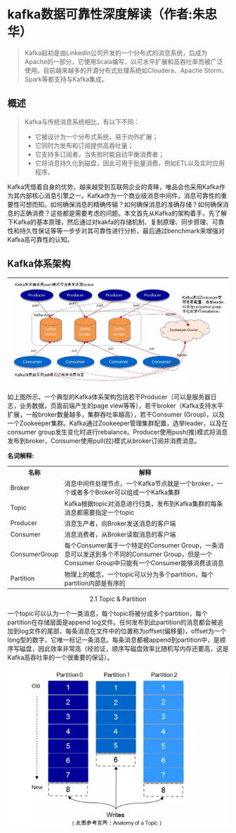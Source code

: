 # kafka数据可靠性深度解读（作者:朱忠华）

> Kafka起初是由LinkedIn公司开发的一个分布式的消息系统，后成为Apache的一部分，它使用Scala编写，以可水平扩展和高吞吐率而被广泛使用。目前越来越多的开源分布式处理系统如Cloudera、Apache Storm、Spark等都支持与Kafka集成。


## 概述  

> Kafka与传统消息系统相比，有以下不同：
> 
> * 它被设计为一个分布式系统，易于向外扩展；
> * 它同时为发布和订阅提供高吞吐量；
> * 它支持多订阅者，当失败时能自动平衡消费者；
> * 它将消息持久化到磁盘，因此可用于批量消费，例如ETL以及实时应用程序。

Kafka凭借着自身的优势，越来越受到互联网企业的青睐，唯品会也采用Kafka作为其内部核心消息引擎之一。Kafka作为一个商业级消息中间件，消息可靠性的重要性可想而知。如何确保消息的精确传输？如何确保消息的准确存储？如何确保消息的正确消费？这些都是需要考虑的问题。本文首先从Kafka的架构着手，先了解下Kafka的基本原理，然后通过对kakfa的存储机制、复制原理、同步原理、可靠性和持久性保证等等一步步对其可靠性进行分析，最后通过benchmark来增强对Kafka高可靠性的认知。

## Kafka体系架构 

![Kafka体系架构](assets/20171102110745.png "Kafka体系架构")

如上图所示，一个典型的Kafka体系架构包括若干Producer（可以是服务器日志，业务数据，页面前端产生的page view等等），若干broker（Kafka支持水平扩展，一般broker数量越多，集群吞吐率越高），若干Consumer (Group)，以及一个Zookeeper集群。Kafka通过Zookeeper管理集群配置，选举leader，以及在consumer group发生变化时进行rebalance。Producer使用push(推)模式将消息发布到broker，Consumer使用pull(拉)模式从broker订阅并消费消息。

**名词解释:**
<table>
<tr><th>名称</th><th>解释</th></tr>
<tr><td>Broker</td><td>消息中间件处理节点，一个Kafka节点就是一个broker，一个或者多个Broker可以组成一个Kafka集群</td></tr>
<tr><td>Topic</td><td>Kafka根据topic对消息进行归类，发布到Kafka集群的每条消息都需要指定一个topic</td></tr>
<tr><td>Producer</td><td>消息生产者，向Broker发送消息的客户端</td></tr>
<tr><td>Consumer</td><td>消息消费者，从Broker读取消息的客户端</td></tr>
<tr><td>ConsumerGroup</td><td>每个Consumer属于一个特定的Consumer Group，一条消息可以发送到多个不同的Consumer Group，但是一个Consumer Group中只能有一个Consumer能够消费该消息</td></tr>
<tr><td>Partition</td><td>物理上的概念，一个topic可以分为多个partition，每个partition内部是有序的</td></tr>
</table>

<p style="text-align:center">2.1 Topic & Partition</p>


一个topic可以认为一个一类消息，每个topic将被分成多个partition，每个partition在存储层面是append log文件。任何发布到此partition的消息都会被追加到log文件的尾部，每条消息在文件中的位置称为offset(偏移量)，offset为一个long型的数字，它唯一标记一条消息。每条消息都被append到partition中，是顺序写磁盘，因此效率非常高（经验证，顺序写磁盘效率比随机写内存还要高，这是Kafka高吞吐率的一个很重要的保证）。

![Kafka体系架构](assets/20171102111741.png "Kafka体系架构")